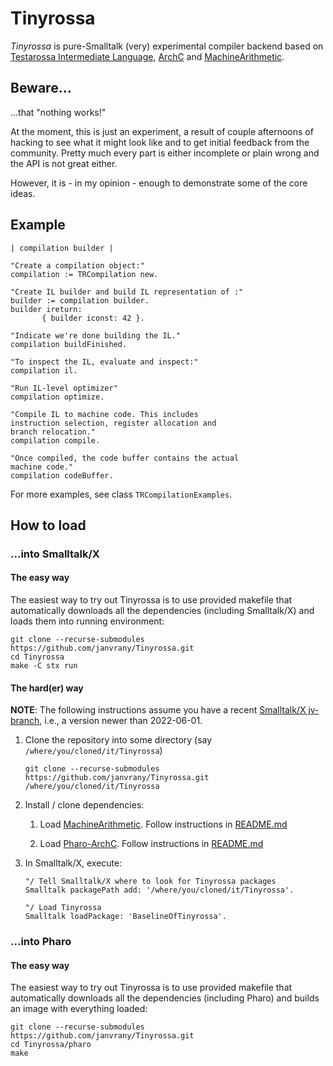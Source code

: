 # Tinyrossa

*Tinyrossa* is pure-Smalltalk (very) experimental compiler backend
based on [Testarossa Intermediate Language][1], [ArchC][2]
and [MachineArithmetic][3].

## Beware...

...that "nothing works!"

At the moment, this is just an experiment, a result of couple afternoons
of hacking to see what it might look like and to get initial feedback from the community.
Pretty much every part is either incomplete or plain wrong and the API is not great
either.

However, it is - in my opinion - enough to demonstrate some of the core ideas.

## Example

```
| compilation builder |

"Create a compilation object:"
compilation := TRCompilation new.

"Create IL builder and build IL representation of :"
builder := compilation builder.
builder ireturn:
       { builder iconst: 42 }.

"Indicate we're done building the IL."
compilation buildFinished.

"To inspect the IL, evaluate and inspect:"
compilation il.

"Run IL-level optimizer"
compilation optimize.

"Compile IL to machine code. This includes
instruction selection, register allocation and
branch relocation."
compilation compile.

"Once compiled, the code buffer contains the actual
machine code."
compilation codeBuffer.
```

For more examples, see class `TRCompilationExamples`.

## How to load

### ...into Smalltalk/X

#### The easy way

The easiest way to try out Tinyrossa is to use provided
makefile that automatically downloads all the dependencies
(including Smalltalk/X) and loads them into running environment:

    git clone --recurse-submodules https://github.com/janvrany/Tinyrossa.git
    cd Tinyrossa
    make -C stx run

#### The hard(er) way

**NOTE**: The following instructions assume you have a recent
[Smalltalk/X jv-branch][3], i.e., a version newer than 2022-06-01.

 1. Clone the repository into some directory (say `/where/you/cloned/it/Tinyrossa`)

        git clone --recurse-submodules https://github.com/janvrany/Tinyrossa.git /where/you/cloned/it/Tinyrossa

 2. Install / clone dependencies:

    1. Load [MachineArithmetic][4]. Follow instructions in
       [README.md](https://github.com/shingarov/MachineArithmetic/blob/pure-z3/README.md#into-smalltalkx)

    2. Load [Pharo-ArchC][2]. Follow instructions in
       [README.md](https://github.com/shingarov/Pharo-ArchC/blob/pure-z3/README.md#into-smalltalkx)

 3. In Smalltalk/X, execute:

    ```
    "/ Tell Smalltalk/X where to look for Tinyrossa packages
    Smalltalk packagePath add: '/where/you/cloned/it/Tinyrossa'.

    "/ Load Tinyrossa
    Smalltalk loadPackage: 'BaselineOfTinyrossa'.
    ```

### ...into Pharo

#### The easy way

The easiest way to try out Tinyrossa is to use provided
makefile that automatically downloads all the dependencies
(including Pharo) and builds an image with everything loaded:

    git clone --recurse-submodules https://github.com/janvrany/Tinyrossa.git
    cd Tinyrossa/pharo
    make
    

[1]: https://github.com/eclipse/omr/tree/master/doc/compiler/il
[2]: https://github.com/shingarov/Pharo-ArchC
[3]: https://swing.fit.cvut.cz/projects/stx-jv
[4]: https://github.com/shingarov/MachineArithmetic/
